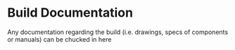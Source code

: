 # Build Documentation
Any documentation regarding the build (i.e. drawings, specs of components or manuals) can be chucked in here

